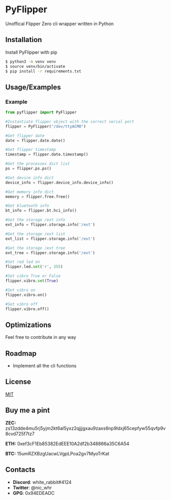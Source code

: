 # PyFlipper

Unoffical Flipper Zero cli wrapper written in Python

## Installation

Install PyFlipper with pip

```bash
$ python3 -m venv venv
$ source venv/bin/activate
$ pip install -r requirements.txt
```
## Usage/Examples

### Example

```python
from pyflipper import PyFlipper

#Instantiate flipper object with the correct serial port
flipper = PyFlipper("/dev/ttyACM0")

#Get flipper date
date = flipper.date.date()

#Get flipper timestamp
timestamp = flipper.date.timestamp()

#Get the processes dict list
ps = flipper.ps.ps()

#Get device info dict
device_info = flipper.device_info.device_info()

#Get memory info dict
memory = flipper.free.free()

#Get bluetooth info
bt_info = flipper.bt.hci_info()

#Get the storage /ext info
ext_info = flipper.storage.info('/ext')

#Get the storage /ext list
ext_list = flipper.storage.info('/ext')

#Get the storage /ext tree
ext_tree = flipper.storage.info('/ext')

#Set red led on
flipper.led.set('r', 255)

#Set vibro True or False
flipper.vibro.set(True)

#Set vibro on
flipper.vibro.on()

#Set vibro off
flipper.vibro.off()
```

## Optimizations

Feel free to contribute in any way

## Roadmap

- Implement all the cli functions


## License

[MIT](https://choosealicense.com/licenses/mit/)


## Buy me a pint

**ZEC:** zs13zdde4mu5rj5yjm2kt6al5yxz2qjjjgxau9zaxs6np9ldxj65cepfyw55qvfp9v8cvd725f7tz7

**ETH:** 0xef3cF1Eb85382EdEEE10A2df2b348866a35C6A54

**BTC:** 15umRZXBzgUacwLVgpLPoa2gv7MyoTrKat

## Contacts

 - **Discord**: white_rabbit#4124
 - **Twitter**: @nic_whr
 - **GPG**: 0x94EDEADC
